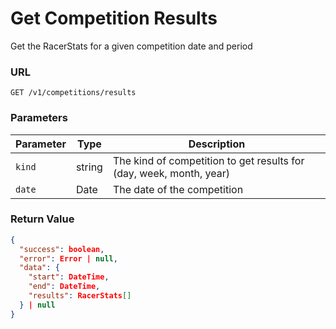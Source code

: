 # Get Competition Results

Get the RacerStats for a given competition date and period

### URL

`GET /v1/competitions/results`

### Parameters

| Parameter | Type   | Description                                                         |
|-----------|--------|---------------------------------------------------------------------|
| `kind`    | string | The kind of competition to get results for (day, week, month, year) |
| `date`    | Date   | The date of the competition                                         |

### Return Value

```json
{
  "success": boolean,
  "error": Error | null,
  "data": {
    "start": DateTime,
    "end": DateTime,
    "results": RacerStats[]
  } | null
}
```